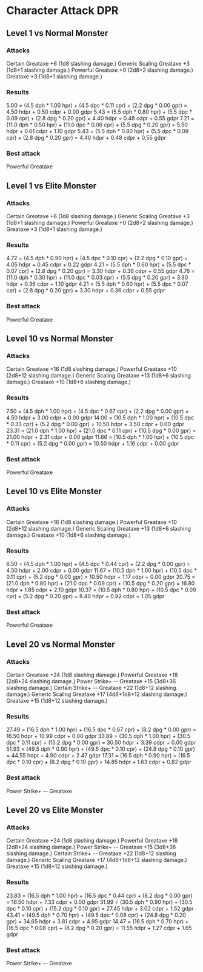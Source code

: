 # Character Attack DPR

## Level 1 vs Normal Monster

### Attacks
Certain Greataxe +6 (1d8 slashing damage.)
Generic Scaling Greataxe +3 (1d8+1 slashing damage.)
Powerful Greataxe +0 (2d8+2 slashing damage.)
Greataxe +3 (1d8+1 slashing damage.)

### Results
5.00 = (4.5 dph * 1.00 hpr) + (4.5 dpc * 0.11 cpr) + (2.2 dpg * 0.00 gpr) = 4.50 hdpr + 0.50 cdpr + 0.00 gdpr
5.43 = (5.5 dph * 0.80 hpr) + (5.5 dpc * 0.09 cpr) + (2.8 dpg * 0.20 gpr) = 4.40 hdpr + 0.48 cdpr + 0.55 gdpr
7.21 = (11.0 dph * 0.50 hpr) + (11.0 dpc * 0.06 cpr) + (5.5 dpg * 0.20 gpr) = 5.50 hdpr + 0.61 cdpr + 1.10 gdpr
5.43 = (5.5 dph * 0.80 hpr) + (5.5 dpc * 0.09 cpr) + (2.8 dpg * 0.20 gpr) = 4.40 hdpr + 0.48 cdpr + 0.55 gdpr

### Best attack
Powerful Greataxe

## Level 1 vs Elite Monster

### Attacks
Certain Greataxe +6 (1d8 slashing damage.)
Generic Scaling Greataxe +3 (1d8+1 slashing damage.)
Powerful Greataxe +0 (2d8+2 slashing damage.)
Greataxe +3 (1d8+1 slashing damage.)

### Results
4.72 = (4.5 dph * 0.90 hpr) + (4.5 dpc * 0.10 cpr) + (2.2 dpg * 0.10 gpr) = 4.05 hdpr + 0.45 cdpr + 0.22 gdpr
4.21 = (5.5 dph * 0.60 hpr) + (5.5 dpc * 0.07 cpr) + (2.8 dpg * 0.20 gpr) = 3.30 hdpr + 0.36 cdpr + 0.55 gdpr
4.76 = (11.0 dph * 0.30 hpr) + (11.0 dpc * 0.03 cpr) + (5.5 dpg * 0.20 gpr) = 3.30 hdpr + 0.36 cdpr + 1.10 gdpr
4.21 = (5.5 dph * 0.60 hpr) + (5.5 dpc * 0.07 cpr) + (2.8 dpg * 0.20 gpr) = 3.30 hdpr + 0.36 cdpr + 0.55 gdpr

### Best attack
Powerful Greataxe

## Level 10 vs Normal Monster

### Attacks
Certain Greataxe +16 (1d8 slashing damage.)
Powerful Greataxe +10 (2d8+12 slashing damage.)
Generic Scaling Greataxe +13 (1d8+6 slashing damage.)
Greataxe +10 (1d8+6 slashing damage.)

### Results
7.50 = (4.5 dph * 1.00 hpr) + (4.5 dpc * 0.67 cpr) + (2.2 dpg * 0.00 gpr) = 4.50 hdpr + 3.00 cdpr + 0.00 gdpr
14.00 = (10.5 dph * 1.00 hpr) + (10.5 dpc * 0.33 cpr) + (5.2 dpg * 0.00 gpr) = 10.50 hdpr + 3.50 cdpr + 0.00 gdpr
23.31 = (21.0 dph * 1.00 hpr) + (21.0 dpc * 0.11 cpr) + (10.5 dpg * 0.00 gpr) = 21.00 hdpr + 2.31 cdpr + 0.00 gdpr
11.66 = (10.5 dph * 1.00 hpr) + (10.5 dpc * 0.11 cpr) + (5.2 dpg * 0.00 gpr) = 10.50 hdpr + 1.16 cdpr + 0.00 gdpr

### Best attack
Powerful Greataxe

## Level 10 vs Elite Monster

### Attacks
Certain Greataxe +16 (1d8 slashing damage.)
Powerful Greataxe +10 (2d8+12 slashing damage.)
Generic Scaling Greataxe +13 (1d8+6 slashing damage.)
Greataxe +10 (1d8+6 slashing damage.)

### Results
6.50 = (4.5 dph * 1.00 hpr) + (4.5 dpc * 0.44 cpr) + (2.2 dpg * 0.00 gpr) = 4.50 hdpr + 2.00 cdpr + 0.00 gdpr
11.67 = (10.5 dph * 1.00 hpr) + (10.5 dpc * 0.11 cpr) + (5.2 dpg * 0.00 gpr) = 10.50 hdpr + 1.17 cdpr + 0.00 gdpr
20.75 = (21.0 dph * 0.80 hpr) + (21.0 dpc * 0.09 cpr) + (10.5 dpg * 0.20 gpr) = 16.80 hdpr + 1.85 cdpr + 2.10 gdpr
10.37 = (10.5 dph * 0.80 hpr) + (10.5 dpc * 0.09 cpr) + (5.2 dpg * 0.20 gpr) = 8.40 hdpr + 0.92 cdpr + 1.05 gdpr

### Best attack
Powerful Greataxe

## Level 20 vs Normal Monster

### Attacks
Certain Greataxe +24 (1d8 slashing damage.)
Powerful Greataxe +18 (2d8+24 slashing damage.)
Power Strike+ -- Greataxe +15 (3d8+36 slashing damage.)
Certain Strike+ -- Greataxe +22 (1d8+12 slashing damage.)
Generic Scaling Greataxe +17 (4d6+1d8+12 slashing damage.)
Greataxe +15 (1d8+12 slashing damage.)

### Results
27.49 = (16.5 dph * 1.00 hpr) + (16.5 dpc * 0.67 cpr) + (8.2 dpg * 0.00 gpr) = 16.50 hdpr + 10.99 cdpr + 0.00 gdpr
33.89 = (30.5 dph * 1.00 hpr) + (30.5 dpc * 0.11 cpr) + (15.2 dpg * 0.00 gpr) = 30.50 hdpr + 3.39 cdpr + 0.00 gdpr
51.93 = (49.5 dph * 0.90 hpr) + (49.5 dpc * 0.10 cpr) + (24.8 dpg * 0.10 gpr) = 44.55 hdpr + 4.90 cdpr + 2.47 gdpr
17.31 = (16.5 dph * 0.90 hpr) + (16.5 dpc * 0.10 cpr) + (8.2 dpg * 0.10 gpr) = 14.85 hdpr + 1.63 cdpr + 0.82 gdpr

### Best attack
Power Strike+ -- Greataxe

## Level 20 vs Elite Monster

### Attacks
Certain Greataxe +24 (1d8 slashing damage.)
Powerful Greataxe +18 (2d8+24 slashing damage.)
Power Strike+ -- Greataxe +15 (3d8+36 slashing damage.)
Certain Strike+ -- Greataxe +22 (1d8+12 slashing damage.)
Generic Scaling Greataxe +17 (4d6+1d8+12 slashing damage.)
Greataxe +15 (1d8+12 slashing damage.)

### Results
23.83 = (16.5 dph * 1.00 hpr) + (16.5 dpc * 0.44 cpr) + (8.2 dpg * 0.00 gpr) = 16.50 hdpr + 7.33 cdpr + 0.00 gdpr
31.99 = (30.5 dph * 0.90 hpr) + (30.5 dpc * 0.10 cpr) + (15.2 dpg * 0.10 gpr) = 27.45 hdpr + 3.02 cdpr + 1.52 gdpr
43.41 = (49.5 dph * 0.70 hpr) + (49.5 dpc * 0.08 cpr) + (24.8 dpg * 0.20 gpr) = 34.65 hdpr + 3.81 cdpr + 4.95 gdpr
14.47 = (16.5 dph * 0.70 hpr) + (16.5 dpc * 0.08 cpr) + (8.2 dpg * 0.20 gpr) = 11.55 hdpr + 1.27 cdpr + 1.65 gdpr

### Best attack
Power Strike+ -- Greataxe
